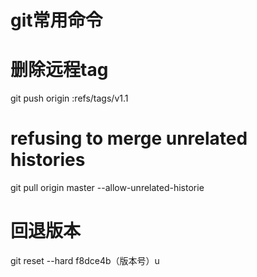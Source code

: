 # git常用命令

# 删除远程tag
git push origin :refs/tags/v1.1  

# refusing to merge unrelated histories
git pull origin master --allow-unrelated-historie

# 回退版本
git reset --hard f8dce4b（版本号）u